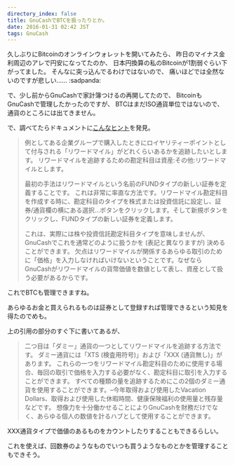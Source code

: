 ```yaml
---
directory_index: false
title: GnuCashでBTCを扱ったりとか。
date: 2016-01-31 02:42 JST
tags: GnuCash
---
```


久しぶりにBitcoinのオンラインウォレットを開いてみたら、
昨日のマイナス金利周辺のアレで円安になってたのか、
日本円換算の私のBitcoinが1割弱ぐらい下がってました。
そんなに突っ込んでるわけではないので、
痛いほどでは全然ないのですが悲しい…… :sadpanda:

で、少し前からGnuCashで家計簿つけるの再開してたので、
BitcoinもGnuCashで管理したかったのですが、
BTCはまだISO通貨単位ではないので、
通貨のところには出てきません。

で、調べてたらドキュメントに[こんなヒント](http://www.gnucash.org/docs/v2.6/ja/gnucash-guide/currency_acct1.html#currency_acct_user2)を発見。

<blockquote>
<p>
例としてある企業グループで購入したときにロイヤリティーポイントとして付与される「リワードマイル」がどれくらいあるかを追跡したいとします。 リワードマイルを追跡するための勘定科目は資産:その他:リワードマイルとします。
</p>
<p>
最初の手法はリワードマイルという名前のFUNDタイプの新しい証券を定義することです。 これは非常に率直な方法です。リワードマイル勘定科目を作成する時に、勘定科目のタイプを株式または投資信託に設定し、証券/通貨欄の横にある選択...ボタンをクリックします。そして新規ボタンをクリックし、FUNDタイプの新しい証券を定義します。
</p>
<p>
これは、実際には株や投資信託勘定科目タイプを意味しませんが、GnuCashでこれを通常どのように扱うかを (表記と異なりますが) 決めることができます。 欠点はリワードマイルが関係するあらゆる取引のために「価格」を入力しなければいけないということです。なぜならGnuCashがリワードマイルの貨幣価値を数値として表し、資産として扱う必要があるからです。
</p>
</blockquote>

これでBTCも管理できますね。

あらゆるお金と買えられるものは証券として登録すれば管理できるという知見を得たのでめも。

上の引用の部分のすぐ下に書いてあるが、

<blockquote>
二つ目は「ダミー」通貨の一つとしてリワードマイルを追跡する方法です。 ダミー通貨には「XTS (検査用符号)」および「XXX (通貨無し)」があります。 これらの一つをリワードマイル勘定科目のために使用する場合、毎回の取引で価格を入力する必要がなく、勘定科目に取引を入力することができます。 すべての種類の量を追跡するためにこの2個のダミー通貨を使用することができます。–今年取得および使用したVacation Dollars、取得および使用した休暇時間、健康保険福利の使用量と残存量などです。 想像力を十分働かせることによりGnuCashを財務だけでなく、あらゆる個人の数値を計るハブとして使用することができます。
</blockquote>

XXX通貨タイプで価値のあるものをカウントしたりすることもできるらしい。

これを使えば、回数券のようなものでいつも買うようなものとかを管理することもできそう。

